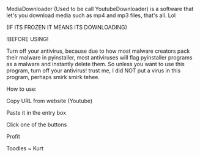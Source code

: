 MediaDownloader (Used to be call YoutubeDownloader) is a software that let's you download media such as mp4 and mp3 files, that's all. Lol

(IF ITS FROZEN IT MEANS ITS DOWNLOADING)


!BEFORE USING!

Turn off your antivirus, because due to how most malware creators pack their malware in pyinstaller, most antiviruses will flag pyinstaller programs as a malware and instantly delete them. So unless you want to use this program, turn off your antivirus! trust me, I did NOT put a virus in this program, perhaps smirk smirk tehee.

How to use:

Copy URL from website (Youtube)

Paste it in the entry box

Click one of the buttons

Profit

Toodles ~ Kurt
